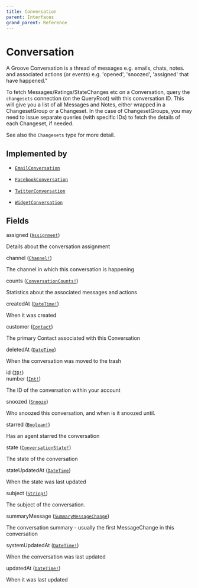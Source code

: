 ```yaml
---
title: Conversation
parent: Interfaces
grand_parent: Reference
---
```


# Conversation

A Groove Conversation is a thread of messages e.g. emails, chats, notes.
and associated actions (or events) e.g. 'opened', 'snoozed', 'assigned' that
have happened."

To fetch Messages/Ratings/StateChanges etc on a Conversation, query the
`changesets` connection (on the QueryRoot) with this conversation ID. This
will give you a list of all Messages and Notes, either wrapped in a
ChangesetGroup or a Changeset. In the case of ChangesetGroups, you may need
to issue separate queries (with specific IDs) to fetch the details of each
Changeset, if needed.

See also the `Changesets` type for more detail.

## Implemented by

- <code><a href="/docs/reference/object/email_conversation">EmailConversation</a></code></li>

- <code><a href="/docs/reference/object/facebook_conversation">FacebookConversation</a></code></li>

- <code><a href="/docs/reference/object/twitter_conversation">TwitterConversation</a></code></li>

- <code><a href="/docs/reference/object/widget_conversation">WidgetConversation</a></code></li>

## Fields

<div class="field-entry ">
  <span id="assigned" class="field-name anchored">assigned (<code><a href="/docs/reference/object/assignment">Assignment</a></code>)</span>

  <div class="description-wrapper">
   <p>Details about the conversation assignment</p>

  </div>
</div>

<div class="field-entry ">
  <span id="channel" class="field-name anchored">channel (<code><a href="/docs/reference/interface/channel">Channel!</a></code>)</span>

  <div class="description-wrapper">
   <p>The channel in which this conversation is happening</p>

  </div>
</div>

<div class="field-entry ">
  <span id="counts" class="field-name anchored">counts (<code><a href="/docs/reference/object/conversation_counts">ConversationCounts!</a></code>)</span>

  <div class="description-wrapper">
   <p>Statistics about the associated messages and actions</p>

  </div>
</div>

<div class="field-entry ">
  <span id="created_at" class="field-name anchored">createdAt (<code><a href="/docs/reference/scalar/date_time">DateTime!</a></code>)</span>

  <div class="description-wrapper">
   <p>When it was created</p>

  </div>
</div>

<div class="field-entry ">
  <span id="customer" class="field-name anchored">customer (<code><a href="/docs/reference/object/contact">Contact</a></code>)</span>

  <div class="description-wrapper">
   <p>The primary Contact associated with this Conversation</p>

  </div>
</div>

<div class="field-entry ">
  <span id="deleted_at" class="field-name anchored">deletedAt (<code><a href="/docs/reference/scalar/date_time">DateTime</a></code>)</span>

  <div class="description-wrapper">
   <p>When the conversation was moved to the trash</p>

  </div>
</div>

<div class="field-entry ">
  <span id="id" class="field-name anchored">id (<code><a href="/docs/reference/scalar/id">ID!</a></code>)</span>

  <div class="description-wrapper">

  </div>
</div>

<div class="field-entry ">
  <span id="number" class="field-name anchored">number (<code><a href="/docs/reference/scalar/int">Int!</a></code>)</span>

  <div class="description-wrapper">
   <p>The ID of the conversation within your account</p>

  </div>
</div>

<div class="field-entry ">
  <span id="snoozed" class="field-name anchored">snoozed (<code><a href="/docs/reference/object/snooze">Snooze</a></code>)</span>

  <div class="description-wrapper">
   <p>Who snoozed this conversation, and when is it snoozed until.</p>

  </div>
</div>

<div class="field-entry ">
  <span id="starred" class="field-name anchored">starred (<code><a href="/docs/reference/scalar/boolean">Boolean!</a></code>)</span>

  <div class="description-wrapper">
   <p>Has an agent starred the conversation</p>

  </div>
</div>

<div class="field-entry ">
  <span id="state" class="field-name anchored">state (<code><a href="/docs/reference/enum/conversation_state">ConversationState!</a></code>)</span>

  <div class="description-wrapper">
   <p>The state of the conversation</p>

  </div>
</div>

<div class="field-entry ">
  <span id="state_updated_at" class="field-name anchored">stateUpdatedAt (<code><a href="/docs/reference/scalar/date_time">DateTime</a></code>)</span>

  <div class="description-wrapper">
   <p>When the state was last updated</p>

  </div>
</div>

<div class="field-entry ">
  <span id="subject" class="field-name anchored">subject (<code><a href="/docs/reference/scalar/string">String!</a></code>)</span>

  <div class="description-wrapper">
   <p>The subject of the conversation.</p>

  </div>
</div>

<div class="field-entry ">
  <span id="summary_message" class="field-name anchored">summaryMessage (<code><a href="/docs/reference/object/summary_message_change">SummaryMessageChange</a></code>)</span>

  <div class="description-wrapper">
   <p>The conversation summary - usually the first MessageChange in this conversation</p>

  </div>
</div>

<div class="field-entry ">
  <span id="system_updated_at" class="field-name anchored">systemUpdatedAt (<code><a href="/docs/reference/scalar/date_time">DateTime!</a></code>)</span>

  <div class="description-wrapper">
   <p>When the conversation was last updated</p>

  </div>
</div>

<div class="field-entry ">
  <span id="updated_at" class="field-name anchored">updatedAt (<code><a href="/docs/reference/scalar/date_time">DateTime!</a></code>)</span>

  <div class="description-wrapper">
   <p>When it was last updated</p>

  </div>
</div>

